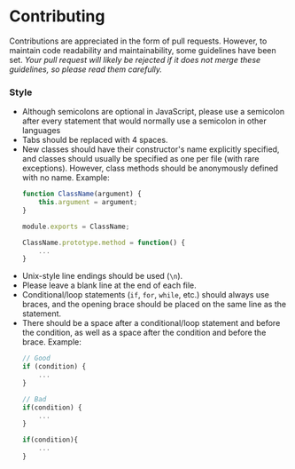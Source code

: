 # Contributing
Contributions are appreciated in the form of pull requests. However, to maintain code readability and maintainability, some guidelines have been set. *Your pull request will likely be rejected if it does not merge these guidelines, so please read them carefully.*

### Style
* Although semicolons are optional in JavaScript, please use a semicolon after every statement that would normally use a semicolon in other languages
* Tabs should be replaced with 4 spaces.
* New classes should have their constructor's name explicitly specified, and classes should usually be specified as one per file (with rare exceptions). However, class methods should be anonymously defined with no name. Example:
  ```js
  function ClassName(argument) {
      this.argument = argument;
  }
  
  module.exports = ClassName;
  
  ClassName.prototype.method = function() {
      ...
  }
  ```
* Unix-style line endings should be used (`\n`).
* Please leave a blank line at the end of each file.
* Conditional/loop statements (`if`, `for`, `while`, etc.) should always use braces, and the opening brace should be placed on the same line as the statement.
* There should be a space after a conditional/loop statement and before the condition, as well as a space after the condition and before the brace. Example:
  ```js
  // Good
  if (condition) {
      ...
  }
  
  // Bad
  if(condition) {
      ...
  }
  
  if(condition){
      ...
  }
  ```
